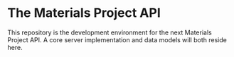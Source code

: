 # The Materials Project API

This repository is the development environment for the next Materials Project API. A core server implementation and data models will both reside here. 
